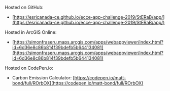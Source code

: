 Hosted on GitHub:

- [https://esricanada-ce.github.io/ecce-app-challenge-2019/StERaB/app/](https://esricanada-ce.github.io/ecce-app-challenge-2019/StERaB/app/)


Hosted in ArcGIS Online:

- [https://simonfraseru.maps.arcgis.com/apps/webappviewer/index.html?id=6d36e8c86b814f39bdefb5b644134081](https://simonfraseru.maps.arcgis.com/apps/webappviewer/index.html?id=6d36e8c86b814f39bdefb5b644134081)

Hosted on CodePen.io:

- Carbon Emission Calculator: [https://codepen.io/matt-bond/full/ROrbOX](https://codepen.io/matt-bond/full/ROrbOX)
